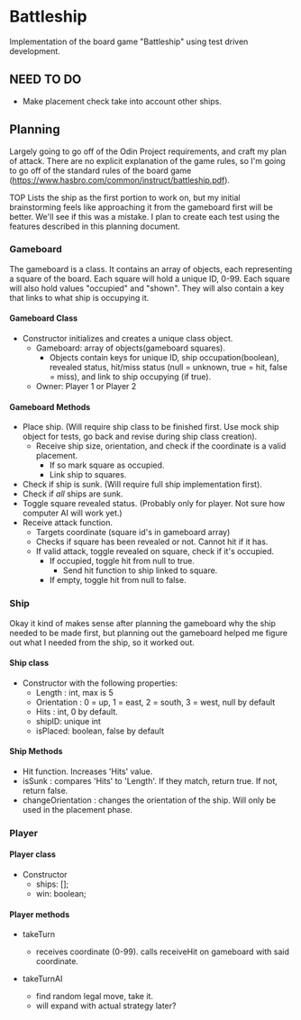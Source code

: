 # Battleship

Implementation of the board game "Battleship" using test driven development.

## NEED TO DO

- Make placement check take into account other ships.

## Planning

Largely going to go off of the Odin Project requirements, and craft my plan of attack. There are no explicit explanation of the game rules, so I'm going to go off of the standard rules of the board game (https://www.hasbro.com/common/instruct/battleship.pdf).

TOP Lists the ship as the first portion to work on, but my initial brainstorming feels like approaching it from the gameboard first will be better. We'll see if this was a mistake. I plan to create each test using the features described in this planning document.

### Gameboard

The gameboard is a class. It contains an array of objects, each representing a square of the board. Each square will hold a unique ID, 0-99. Each square will also hold values "occupied" and "shown". They will also contain a key that links to what ship is occupying it.

#### Gameboard Class

- Constructor initializes and creates a unique class object.
  - Gameboard: array of objects(gameboard squares).
    - Objects contain keys for unique ID, ship occupation(boolean), revealed status, hit/miss status (null = unknown, true = hit, false = miss), and link to ship occupying (if true).
  - Owner: Player 1 or Player 2

#### Gameboard Methods

- Place ship. (Will require ship class to be finished first. Use mock ship object for tests, go back and revise during ship class creation).
  - Receive ship size, orientation, and check if the coordinate is a valid placement.
    - If so mark square as occupied.
    - Link ship to squares.
- Check if ship is sunk. (Will require full ship implementation first).
- Check if _all_ ships are sunk.
- Toggle square revealed status. (Probably only for player. Not sure how computer AI will work yet.)
- Receive attack function.
  - Targets coordinate (square id's in gameboard array)
  - Checks if square has been revealed or not. Cannot hit if it has.
  - If valid attack, toggle revealed on square, check if it's occupied.
    - If occupied, toggle hit from null to true.
      - Send hit function to ship linked to square.
    - If empty, toggle hit from null to false.

### Ship

Okay it kind of makes sense after planning the gameboard why the ship needed to be made first, but planning out the gameboard helped me figure out what I needed from the ship, so it worked out.

#### Ship class

- Constructor with the following properties:
  - Length : int, max is 5
  - Orientation : 0 = up, 1 = east, 2 = south, 3 = west, null by default
  - Hits : int, 0 by default.
  - shipID: unique int
  - isPlaced: boolean, false by default

#### Ship Methods

- Hit function. Increases 'Hits' value.
- isSunk : compares 'Hits' to 'Length'. If they match, return true. If not, return false.
- changeOrientation : changes the orientation of the ship. Will only be used in the placement phase.

### Player

#### Player class

- Constructor
  - ships: [];
  - win: boolean;

#### Player methods

- takeTurn

  - receives coordinate (0-99). calls receiveHit on gameboard with said coordinate.

- takeTurnAI
  - find random legal move, take it.
  - will expand with actual strategy later?
